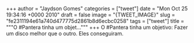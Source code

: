 
+++
author = "Jaydson Gomes"
categories = ["tweet"]
date = "Mon Oct 25 19:34:16 +0000 2010"
draft = false
image = "{TWEET_IMAGE}"
slug = "fe2311194e61a740d477775d2861b8d6ecbc0258"
tags = ["tweet"]
title = """O #Pantera tinha um objet..."""
+++
O #Pantera tinha um objetivo: Fazer um disco melhor que o outro. Eles conseguiram.
